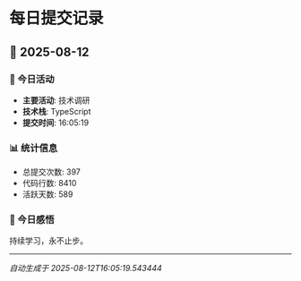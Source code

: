 # 每日提交记录

## 📅 2025-08-12

### 🎯 今日活动
- **主要活动**: 技术调研
- **技术栈**: TypeScript
- **提交时间**: 16:05:19

### 📊 统计信息
- 总提交次数: 397
- 代码行数: 8410
- 活跃天数: 589

### 💭 今日感悟
持续学习，永不止步。

---
*自动生成于 2025-08-12T16:05:19.543444*
